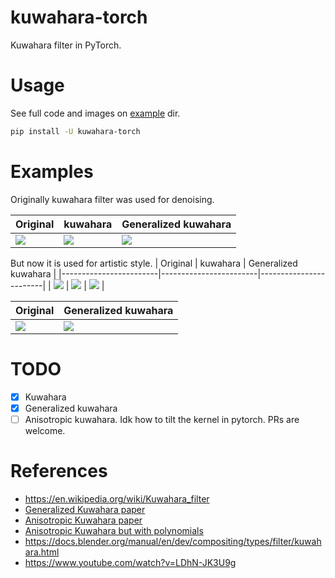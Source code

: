 # kuwahara-torch
Kuwahara filter in PyTorch.

# Usage
See full code and images on [example](example/) dir.
```bash
pip install -U kuwahara-torch
```

# Examples
Originally kuwahara filter was used for denoising.

| Original                | kuwahara                | Generalized kuwahara                |
|------------------------|------------------------|------------------------|
| ![](example/noisy.jpg) | ![](example/noisy_k.jpg) | ![](example/noisy_gk.jpg) |

But now it is used for artistic style.
| Original                | kuwahara                | Generalized kuwahara                |
|------------------------|------------------------|------------------------|
| ![](example/cat.jpg) | ![](example/cat_k.jpg) | ![](example/cat_gk.jpg) |

| Original                | Generalized kuwahara                |
|------------------------|------------------------|
| ![](example/chinatown.jpg) | ![](example/chinatown_gk.jpg) |

# TODO
* [x] Kuwahara
* [x] Generalized kuwahara
* [ ] Anisotropic kuwahara. Idk how to tilt the kernel in pytorch. PRs are welcome.

# References
* https://en.wikipedia.org/wiki/Kuwahara_filter
* [Generalized Kuwahara paper](https://core.ac.uk/download/pdf/148194268.pdf)
* [Anisotropic Kuwahara paper](https://www.kyprianidis.com/p/pg2009/jkyprian-pg2009.pdf)
* [Anisotropic Kuwahara but with polynomials](https://diglib.eg.org/bitstream/handle/10.2312/LocalChapterEvents.TPCG.TPCG10.025-030/025-030.pdf)
* https://docs.blender.org/manual/en/dev/compositing/types/filter/kuwahara.html
* https://www.youtube.com/watch?v=LDhN-JK3U9g
